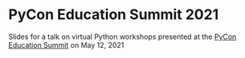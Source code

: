 # PyCon Education Summit 2021
Slides for a talk on virtual Python workshops presented at the [PyCon Education Summit](https://us.pycon.org/2021/summits/education-training/) on May 12, 2021
